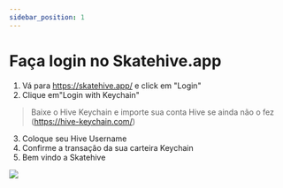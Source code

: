 ```yaml
---
sidebar_position: 1
---
```


# Faça login no Skatehive.app

1. Vá para https://skatehive.app/ e click em "Login"
2. Clique em"Login with Keychain"
> Baixe o Hive Keychain e importe sua conta Hive se ainda não o fez (https://hive-keychain.com/)
3. Coloque seu Hive Username
4. Confirme a transação da sua carteira Keychain
5. Bem vindo a Skatehive

![](https://media.discordapp.net/attachments/1122276204641276105/1158857332583829564/login.gif?ex=651dc57e&is=651c73fe&hm=08af39e4f169f267e22f9cc7573eb86fdd5db23c6bd5fc7fea64984d8422b2d8&=&width=1397&height=662)

